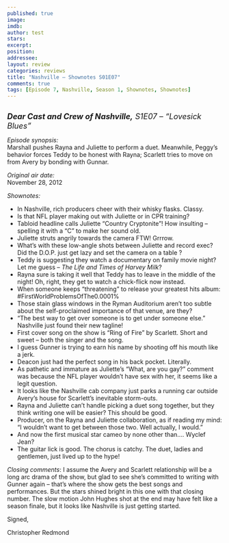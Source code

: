 ```yaml
---
published: true
image: 
imdb: 
author: test 
stars: 
excerpt: 
position: 
addressee: 
layout: review
categories: reviews
title: "Nashville — Shownotes S01E07"
comments: true
tags: [Episode 7, Nashville, Season 1, Shownotes, Shownotes]
---
```

<div><p><span class="full-image-block ssNonEditable"><a href="/letters/2012/12/3/nashville-shownotes-s01e07.html"><img src="http://static.squarespace.com/static/5005f6bcc4aa41161b33e89e/5329cf1fe4b07c068ebf74de/5329cf1fe4b07c068ebf7754/1354559580063/Nashville%20S1E07.jpg" alt="" /></a></span></p>
<p><span style="font-size:130%;"><strong><em>Dear Cast and Crew of Nashville,</em></strong><em> S1E07 &ndash; &ldquo;Lovesick Blues&rdquo;</em></span></p>
<p><em>Episode synopsis:</em><br />Marshall pushes Rayna and Juliette to perform a duet. Meanwhile, Peggy&#8217;s behavior forces Teddy to be honest with Rayna; Scarlett tries to move on from Avery by bonding with Gunnar.</p>
<p><em>Original air date:</em><br />November 28, 2012</p>
<p><em>Shownotes:</em></p>
<ul>
<li>In Nashville, rich producers cheer with their whisky flasks. Classy. </li>
<li>Is that NFL player making out with Juliette or in CPR training? </li>
<li>Tabloid headline calls Juliette &ldquo;Country Cryptonite&rdquo;! How insulting &ndash; spelling it with a &ldquo;C&rdquo; to make her sound old.</li>
<li>Juliette struts angrily towards the camera FTW! Grrrow.</li>
<li>What&rsquo;s with these low-angle shots between Juliette and record exec?&nbsp; Did the D.O.P. just get lazy and set the camera on a table ?</li>
<li>Teddy is suggesting they watch a documentary on family movie night? Let me guess &ndash; <em>The Life and Times of Harvey Milk</em>?</li>
<li>Rayna sure is taking it well that Teddy has to leave in the middle of the night! Oh, right, they get to watch a chick-flick now instead. </li>
<li>When someone keeps &ldquo;threatening&rdquo; to release your greatest hits album: #FirstWorldProblemsOfThe0.0001%</li>
<li>Those stain glass windows in the Ryman Auditorium aren&rsquo;t too subtle about the self-proclaimed importance of that venue, are they?</li>
<li>&ldquo;The best way to get over someone is to get under someone else.&rdquo; Nashville just found their new tagline!</li>
<li>First cover song on the show is &ldquo;Ring of Fire&rdquo; by Scarlett. Short and sweet &ndash; both the singer and the song.</li>
<li>I guess Gunner is trying to earn his name by shooting off his mouth like a jerk.</li>
<li>Deacon just had the perfect song in his back pocket. Literally. </li>
<li>As pathetic and immature as Juliette&rsquo;s &ldquo;What, are you gay?&rdquo; comment was because the NFL player wouldn&rsquo;t have sex with her, it seems like a legit question.</li>
<li>It looks like the Nashville cab company just parks a running car outside Avery&rsquo;s house for Scarlett&rsquo;s inevitable storm-outs.</li>
<li>Rayna and Juliette can&rsquo;t handle picking a duet song together, but they think writing one will be easier? This should be good.</li>
<li>Producer, on the Rayna and Juliette collaboration, as if reading my mind: &ldquo;I wouldn&rsquo;t want to get between those two. Well actually, I would.&rdquo;</li>
<li>And now the first musical star cameo by none other than&hellip;. Wyclef Jean? </li>
<li>The guitar lick is good. The chorus is catchy. The duet, ladies and gentlemen, just lived up to the hype!</li>
</ul>
<p><em>Closing comments</em>: I assume the Avery and Scarlett relationship will be a long arc drama of the show, but glad to see she&rsquo;s committed to writing with Gunner again &ndash; that&rsquo;s where the show gets the best songs and performances. But the stars shined bright in this one with that closing number. The slow motion John Hughes shot at the end may have felt like a season finale, but it looks like Nashville is just getting started.</p>
<p>Signed,</p>
<p>Christopher Redmond</p></div>
